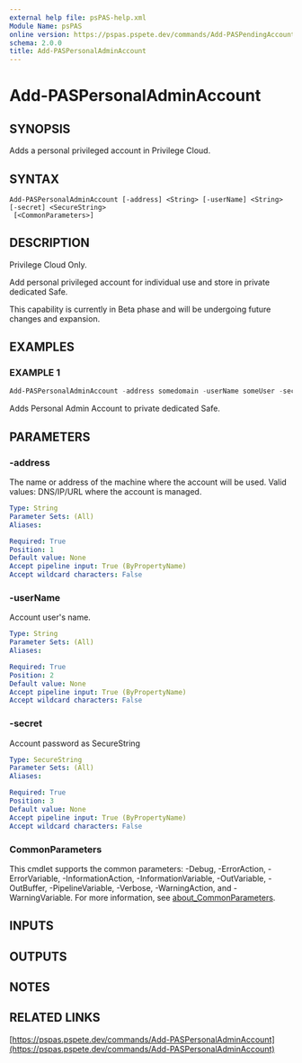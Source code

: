 ```yaml
---
external help file: psPAS-help.xml
Module Name: psPAS
online version: https://pspas.pspete.dev/commands/Add-PASPendingAccount
schema: 2.0.0
title: Add-PASPersonalAdminAccount
---
```


# Add-PASPersonalAdminAccount

## SYNOPSIS
Adds a personal privileged account in Privilege Cloud.

## SYNTAX

```
Add-PASPersonalAdminAccount [-address] <String> [-userName] <String> [-secret] <SecureString>
 [<CommonParameters>]
```

## DESCRIPTION
Privilege Cloud Only.

Add personal privileged account for individual use and store in private dedicated Safe.

This capability is currently in Beta phase and will be undergoing future changes and expansion.

## EXAMPLES

### EXAMPLE 1
```powershell
Add-PASPersonalAdminAccount -address somedomain -userName someUser -secret $SomePassword
```

Adds Personal Admin Account to private dedicated Safe.

## PARAMETERS

### -address
The name or address of the machine where the account will be used. Valid values: DNS/IP/URL where the account is managed.

```yaml
Type: String
Parameter Sets: (All)
Aliases:

Required: True
Position: 1
Default value: None
Accept pipeline input: True (ByPropertyName)
Accept wildcard characters: False
```

### -userName
Account user's name.

```yaml
Type: String
Parameter Sets: (All)
Aliases:

Required: True
Position: 2
Default value: None
Accept pipeline input: True (ByPropertyName)
Accept wildcard characters: False
```

### -secret
Account password as SecureString

```yaml
Type: SecureString
Parameter Sets: (All)
Aliases:

Required: True
Position: 3
Default value: None
Accept pipeline input: True (ByPropertyName)
Accept wildcard characters: False
```

### CommonParameters
This cmdlet supports the common parameters: -Debug, -ErrorAction, -ErrorVariable, -InformationAction, -InformationVariable, -OutVariable, -OutBuffer, -PipelineVariable, -Verbose, -WarningAction, and -WarningVariable. For more information, see [about_CommonParameters](http://go.microsoft.com/fwlink/?LinkID=113216).

## INPUTS

## OUTPUTS

## NOTES

## RELATED LINKS

[https://pspas.pspete.dev/commands/Add-PASPersonalAdminAccount](https://pspas.pspete.dev/commands/Add-PASPersonalAdminAccount)
